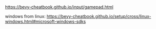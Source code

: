 https://bevy-cheatbook.github.io/input/gamepad.html

windows from linux: https://bevy-cheatbook.github.io/setup/cross/linux-windows.html#microsoft-windows-sdks
